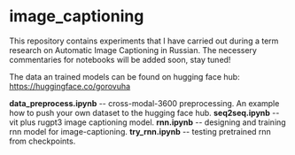 # image_captioning
This repository contains experiments that I have carried out during a term research on Automatic Image Captioning in Russian. 
The necessery commentaries for notebooks will be added soon, stay tuned! 

The data an trained models can be found on hugging face hub: https://huggingface.co/gorovuha

**data_preprocess.ipynb** -- cross-modal-3600 preprocessing. An example how to push your own dataset to the hugging face hub. 
**seq2seq.ipynb** -- vit plus rugpt3 image captioning model. 
**rnn.ipynb** -- designing and training rnn model for image-captioning.
**try_rnn.ipynb** -- testing pretrained rnn from checkpoints.
